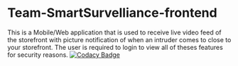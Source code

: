 # Team-SmartSurvelliance-frontend
This is a Mobile/Web application that is used to receive live video feed of the storefront with picture notification of when an intruder comes to close to your storefront. The user is required to login to view all of theses features for security reasons.
[![Codacy Badge](https://api.codacy.com/project/badge/Grade/bff5fd73230d4085b848cc2ceae08a1f)](https://app.codacy.com/gh/BuildForSDGCohort2/Team-SmartSurvelliance-frontend?utm_source=github.com&utm_medium=referral&utm_content=BuildForSDGCohort2/Team-SmartSurvelliance-frontend&utm_campaign=Badge_Grade_Settings)
